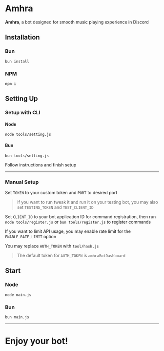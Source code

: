 # Amhra

**Amhra**, a bot designed for smooth music playing experience in Discord

## Installation
### Bun
`bun install`
### NPM
`npm i`

## Setting Up

### Setup with CLI

#### Node
`node tools/setting.js`

#### Bun
`bun tools/setting.js`

Follow instructions and finish setup

---

### Manual Setup

Set `TOKEN` to your custom token and `PORT` to desired port
> If you want to run tweak it and run it on your testing bot, you may also set `TESTING_TOKEN` and `TEST_CLIENT_ID`

Set `CLIENT_ID` to your bot application ID for command registration, then run `node tools/register.js` or `bun tools/register.js` to register commands

If you want to limit API usage, you may enable rate limit for the `ENABLE_RATE_LIMIT` option

You may replace `AUTH_TOKEN` with `tool/hash.js`

> The default token for `AUTH_TOKEN` is `amhraBotDashboard`

## Start
### Node
`node main.js`
### Bun
`bun main.js`

---
# Enjoy your bot!
